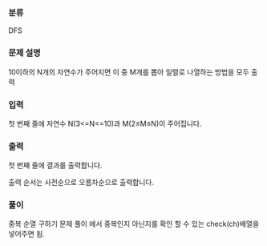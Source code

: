 ### 분류

DFS

### 문제 설명

<p>
10이하의 N개의 자연수가 주어지면 이 중 M개를 뽑아 일렬로 나열하는 방법을 모두 출력
</p>


### 입력

 <p>첫 번째 줄에 자연수 N(3<=N<=10)과 M(2≤M≤N)이 주어집니다.</p>

### 출력

 <p>첫 번째 줄에 결과를 출력합니다.

출력 순서는 사전순으로 오름차순으로 출력합니다.</p>

### 풀이 

<p>
중복 순열 구하기 문제 풀이 에서 중복인지 아닌지를 확인 할 수 있는 check(ch)배열을 넣어주면 됨.
</p>
